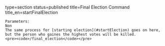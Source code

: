 type=section
status=published
title=Final Election Command
title_en=startFinalElection
~~~~~~
Parameters:
Non
The same process for [starting election](#startElection) goes on here, but the person who gaines the highest votes will be killed.
<pre><code>/final_election</code></pre>
